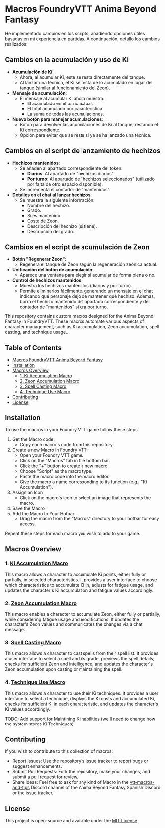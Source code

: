 # Macros FoundryVTT Anima Beyond Fantasy

He implementado cambios en los scripts, añadiendo opciones útiles basadas en mi experiencia en partidas. A continuación, detallo los cambios realizados:

## Cambios en la acumulación y uso de Ki

- **Acumulación de Ki**: 
  - Ahora, al acumular Ki, este se resta directamente del tanque.
  - Al lanzar una técnica, el Ki se resta de lo acumulado en lugar del tanque (similar al funcionamiento del Zeon).
- **Mensaje de acumulación**: 
  - El mensaje al acumular Ki ahora muestra:
    - El acumulado en el turno actual.
    - El total acumulado por característica.
    - La suma de todas las acumulaciones.
- **Nuevo botón para manejar acumulaciones**: 
  - Botón para devolver las acumulaciones de Ki al tanque, restando el Ki correspondiente.
  - Opción para evitar que se reste si ya se ha lanzado una técnica.

## Cambios en el script de lanzamiento de hechizos

- **Hechizos mantenidos**: 
  - Se añaden al apartado correspondiente del token:
    - **Diarios**: Al apartado de "hechizos diarios".
    - **Por turno**: Al apartado de "hechizos seleccionados" (utilizado por falta de otro espacio disponible).
  - Se incrementa el contador de "mantenidos".
- **Detalles en el chat al lanzar hechizos**: 
  - Se muestra la siguiente información:
    - Nombre del hechizo.
    - Grado.
    - Si es mantenido.
    - Coste de Zeon.
    - Descripción del hechizo (si tiene).
    - Descripción del grado.

## Cambios en el script de acumulación de Zeon

- **Botón "Regenerar Zeon"**: 
  - Regenera el tanque de Zeon según la regeneración zeónica actual.
- **Unificación del botón de acumulación**: 
  - Aparece una ventana para elegir si acumular de forma plena o no.
- **Control de hechizos mantenidos**: 
  - Muestra los hechizos mantenidos (diarios y por turno).
  - Permite eliminarlos fácilmente, generando un mensaje en el chat indicando qué personaje dejó de mantener qué hechizo. Ademas, borra el hechizo mantenido del apartado correspondiente y del contador de "mantenidos" si era por turno.



This repository contains custom macros designed for the Anima Beyond Fantasy in FoundryVTT. These macros automate various aspects of character management, such as Ki accumulation, Zeon accumulation, spell casting, and technique usage...

## Table of Contents

- [Macros FoundryVTT Anima Beyond Fantasy](#macros-foundryvtt-anima-beyond-fantasy)
- [Installation](#installation)
- [Macros Overview](#macros-overview)
  - [1. Ki Accumulation Macro](#1-ki-accumulation-macro)
  - [2. Zeon Accumulation Macro](#2-zeon-accumulation-macro)
  - [3. Spell Casting Macro](#3-spell-casting-macro)
  - [4. Technique Use Macro](#4-technique-use-macro)
- [Contributing](#contributing)
- [License](#license)

## Installation

To use the macros in your Foundry VTT game follow these steps

1. Get the Macro code:
    - Copy each macro's code from this repository.
2. Create a new Macro in Foundry VTT:
    - Open your Foundry VTT game.
    - Click on the "Macros" tab in the bottom bar.
    - Click the "+" button to create a new macro.
    - Choose "Script" as the macro type.
    - Paste the macro code into the macro editor.
    - Give the macro a name corresponding to its function (e.g., "Ki Accumulation").
3. Assign an Icon
    - Click on the macro's icon to select an image that represents the macro.
4. Save the Macro
5. Add the Macro to Your Hotbar:
    - Drag the macro from the "Macros" directory to your hotbar for easy access.

Repeat these steps for each macro you wish to add to your game.

## Macros Overview

### 1. [Ki Accumulation Macro](accumulate-ki.js)

This macro allows a character to accumulate Ki points, either fully or partially, in selected characteristics. It provides a user interface to choose which characteristics to accumulate Ki in, adjusts for fatigue usage, and updates the character's Ki accumulation and fatigue values accordingly.

### 2. [Zeon Accumulation Macro](accumulate-zeon.js)

This macro enables a character to accumulate Zeon, either fully or partially, while considering fatigue usage and modifications. It updates the character's Zeon values and communicates the changes via a chat message.

### 3. [Spell Casting Macro](cast-spell.js)

This macro allows a character to cast spells from their spell list. It provides a user interface to select a spell and its grade, previews the spell details, checks for sufficient Zeon and intelligence, and updates the character's Zeon accumulation upon casting or maintaining the spell.

### 4. [Technique Use Macro](use-technique-ki.js)

This macro allows a character to use their Ki techniques. It provides a user interface to select a technique, displays the Ki costs and accumulated Ki, checks for sufficient Ki in each characteristic, and updates the character's Ki values accordingly. 

TODO: Add support for Maintining Ki habilities (we'll need to change how the system stores Ki Techniques)


## Contributing

If you wish to contribute to this collection of macros:

- Report Issues: Use the repository's issue tracker to report bugs or suggest enhancements.
- Submit Pull Requests: Fork the repository, make your changes, and submit a pull request for review.
- Share ideas: Feel free to ask for any kind of Macro in the [vtt-macros-and-tips](https://discord.com/channels/327226685399367680/765299386506805252) Discord channel of the Anima Beyond Fantasy Spanish Discord or the issue tracker.


## License
This project is open-source and available under the [MIT License](LICENSE).
